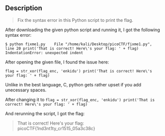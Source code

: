 ## Description

>Fix the syntax error in this Python script to print the flag.

After downloading the given python script and running it, I got the following syntax error:

`$ python fixme1.py   
  File "/home/kali/Desktop/picoCTF/fixme1.py", line 20
    print('That is correct! Here\'s your flag: ' + flag)
IndentationError: unexpected indent
`

After opening the given file, I found the issue here: 

`flag = str_xor(flag_enc, 'enkidu')
  print('That is correct! Here\'s your flag: ' + flag)`
  
 Unlike in the best language, C, python gets rather upset if you add unecessary spaces.
 
 After changing it to 
 `flag = str_xor(flag_enc, 'enkidu')
  print('That is correct! Here\'s your flag: ' + flag)`
  
 And rerunning the script, I got the flag: 
 
 > That is correct! Here's your flag: picoCTF{1nd3nt1ty_cr1515_05a3c38c}
